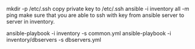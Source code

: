 mkdir -p /etc/.ssh
copy private key to /etc/.ssh
ansible -i inventory all -m ping
make sure that you are able to ssh with key from ansible server to server in inventory.

ansible-playbook -i inventory -s common.yml
ansible-playbook -i inventory/dbservers -s dbservers.yml
